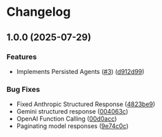 # Changelog

## 1.0.0 (2025-07-29)


### Features

* Implements Persisted Agents ([#3](https://github.com/edlontech/beam_me_prompty/issues/3)) ([d912d99](https://github.com/edlontech/beam_me_prompty/commit/d912d992a7ed160187dcbe21899ae4db9da5cf6d))


### Bug Fixes

* Fixed Anthropic Structured Response ([4823be9](https://github.com/edlontech/beam_me_prompty/commit/4823be94341a3173edb1224c7cfc5b478fcf4c80))
* Gemini structured response ([004063c](https://github.com/edlontech/beam_me_prompty/commit/004063c88feef19b99512f48b2723ff6ff5efe5e))
* OpenAI Function Calling ([00d0acc](https://github.com/edlontech/beam_me_prompty/commit/00d0acc3ef63f131a20e03dd8627a1c96932c432))
* Paginating model responses ([9e74c0c](https://github.com/edlontech/beam_me_prompty/commit/9e74c0c46efc1fbe4cbb9653a218e28fa74808e4))
